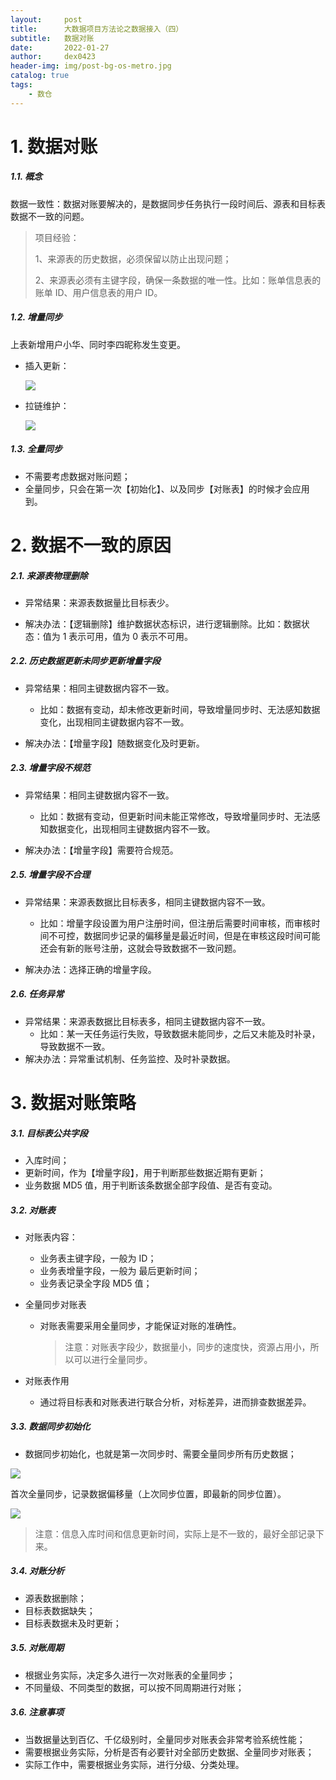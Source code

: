 ```yaml
---
layout:     post
title:      大数据项目方法论之数据接入（四）
subtitle:   数据对账
date:       2022-01-27
author:     dex0423
header-img: img/post-bg-os-metro.jpg
catalog: true
tags:
    - 数仓
---
```



# 1. 数据对账

##### 1.1. 概念

数据一致性：数据对账要解决的，是数据同步任务执行一段时间后、源表和目标表数据不一致的问题。

> 项目经验：
>  
> 1、来源表的历史数据，必须保留以防止出现问题；
> 
> 2、来源表必须有主键字段，确保一条数据的唯一性。比如：账单信息表的账单 ID、用户信息表的用户 ID。

##### 1.2. 增量同步

  上表新增用户小华、同时李四昵称发生变更。  

  - 插入更新：

    ![]({{site.baseurl}}/img-post/etl-4-3.png)
  
  - 拉链维护：

    ![]({{site.baseurl}}/img-post/etl-4-4.png)
  
##### 1.3. 全量同步

  - 不需要考虑数据对账问题；
  - 全量同步，只会在第一次【初始化】、以及同步【对账表】的时候才会应用到。

# 2. 数据不一致的原因

##### 2.1. 来源表物理删除

- 异常结果：来源表数据量比目标表少。

- 解决办法：【逻辑删除】维护数据状态标识，进行逻辑删除。比如：数据状态：值为 1 表示可用，值为 0 表示不可用。

##### 2.2. 历史数据更新未同步更新增量字段

- 异常结果：相同主键数据内容不一致。
  - 比如：数据有变动，却未修改更新时间，导致增量同步时、无法感知数据变化，出现相同主键数据内容不一致。

- 解决办法：【增量字段】随数据变化及时更新。

##### 2.3. 增量字段不规范

- 异常结果：相同主键数据内容不一致。
  - 比如：数据有变动，但更新时间未能正常修改，导致增量同步时、无法感知数据变化，出现相同主键数据内容不一致。

- 解决办法：【增量字段】需要符合规范。

##### 2.5. 增量字段不合理

- 异常结果：来源表数据比目标表多，相同主键数据内容不一致。
  - 比如：增量字段设置为用户注册时间，但注册后需要时间审核，而审核时间不可控，数据同步记录的偏移量是最近时间，但是在审核这段时间可能还会有新的账号注册，这就会导致数据不一致问题。

- 解决办法：选择正确的增量字段。

##### 2.6. 任务异常

- 异常结果：来源表数据比目标表多，相同主键数据内容不一致。
  - 比如：某一天任务运行失败，导致数据未能同步，之后又未能及时补录，导致数据不一致。
- 解决办法：异常重试机制、任务监控、及时补录数据。

# 3. 数据对账策略

##### 3.1. 目标表公共字段

- 入库时间；
- 更新时间，作为【增量字段】，用于判断那些数据近期有更新；
- 业务数据 MD5 值，用于判断该条数据全部字段值、是否有变动。

##### 3.2. 对账表

- 对账表内容：
  - 业务表主键字段，一般为 ID；
  - 业务表增量字段，一般为 最后更新时间；
  - 业务表记录全字段 MD5 值；

- 全量同步对账表
  - 对账表需要采用全量同步，才能保证对账的准确性。
    > 注意：对账表字段少，数据量小，同步的速度快，资源占用小，所以可以进行全量同步。

- 对账表作用
  - 通过将目标表和对账表进行联合分析，对标差异，进而排查数据差异。

##### 3.3. 数据同步初始化
- 数据同步初始化，也就是第一次同步时、需要全量同步所有历史数据；

![]({{site.baseurl}}/img-post/etl-4-1.png)

首次全量同步，记录数据偏移量（上次同步位置，即最新的同步位置）。

![]({{site.baseurl}}/img-post/etl-4-2.png)

> 注意：信息入库时间和信息更新时间，实际上是不一致的，最好全部记录下来。

##### 3.4. 对账分析

- 源表数据删除；
- 目标表数据缺失；
- 目标表数据未及时更新；

##### 3.5. 对账周期

- 根据业务实际，决定多久进行一次对账表的全量同步；
- 不同量级、不同类型的数据，可以按不同周期进行对账；

##### 3.6. 注意事项

- 当数据量达到百亿、千亿级别时，全量同步对账表会非常考验系统性能；
- 需要根据业务实际，分析是否有必要针对全部历史数据、全量同步对账表；
- 实际工作中，需要根据业务实际，进行分级、分类处理。